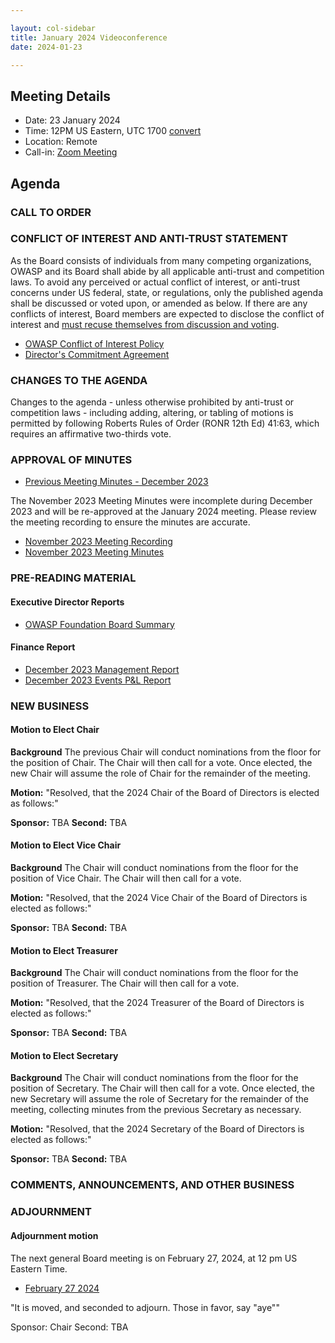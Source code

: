 ```yaml
---

layout: col-sidebar
title: January 2024 Videoconference
date: 2024-01-23

---
```


## Meeting Details

- Date: 23 January 2024
- Time: 12PM US Eastern, UTC 1700 [convert](https://www.timeanddate.com/worldclock/meetingdetails.html?year=2024&month=1&day=23&hour=17&min=0&sec=0&p1=398&p2=110&p3=197&p4=64&p5=136&p6=179)
- Location: Remote
- Call-in: [Zoom Meeting](https://us06web.zoom.us/j/88966282109?pwd=tgbr7MUDEev6ZBIGh4wMsk2cSradte.1)

## Agenda

### CALL TO ORDER

<!--
Board Members
- Sam Stepanyan, Steve Springett, Kevin Johnson, Avi Douglen, Matt Tesauro, Bil Corry, and Ricardo Griffith.

Guests
Andrew van der Stock, Dawn Aitken, Harold Blankenship, Kelly Santalucia, Lauren Thomas, Chris Barbeau, Leea Hudson-Wilson.
-->

### CONFLICT OF INTEREST AND ANTI-TRUST STATEMENT

As the Board consists of individuals from many competing organizations, OWASP and its Board shall abide by all applicable anti-trust and competition laws. To avoid any perceived or actual conflict of interest, or anti-trust concerns under US federal, state, or regulations, only the published agenda shall be discussed or voted upon, or amended as below. If there are any conflicts of interest, Board members are expected to disclose the conflict of interest and [must recuse themselves from discussion and voting](https://owasp.org/www-policy/legal/bylaws#section-702-disclosure-required).

- [OWASP Conflict of Interest Policy](https://owasp.org/www-policy/operational/conflict-of-interest)
- [Director's Commitment Agreement](https://owasp.org/www-policy/legal/directors-committment-agreement)

### CHANGES TO THE AGENDA

Changes to the agenda - unless otherwise prohibited by anti-trust or competition laws - including adding, altering, or tabling of motions is permitted by following Roberts Rules of Order (RONR 12th Ed) 41:63, which requires an affirmative two-thirds vote.

### APPROVAL OF MINUTES

- [Previous Meeting Minutes - December 2023](https://owasp.org/www-board/meetings-historical/2023/202312.html)

The November 2023 Meeting Minutes were incomplete during December 2023 and will be re-approved at the January 2024 meeting. Please review the meeting recording to ensure the minutes are accurate.

- [November 2023 Meeting Recording](https://drive.google.com/file/d/1Xo1wRg41gc80QZXuyhb0tQZ-tUAScd-n/view?usp=drive_link)
- [November 2023 Meeting Minutes](https://owasp.org/www-board/meetings-historical/2023/202311.html)

### PRE-READING MATERIAL

#### Executive Director Reports

- [OWASP Foundation Board Summary](https://docs.google.com/presentation/d/1vAmXaO7dm24Qin3dM2ZgPAk2u3fnUAc_AamfF6fw0uQ/edit?usp=sharing)

#### Finance Report

- [December 2023 Management Report](/www-board/attachments/202312-management-report.pdf)
- [December 2023 Events P&L Report](/www-board/attachments/202312-events-pnl.xlsx)

### NEW BUSINESS

#### Motion to Elect Chair

**Background** The previous Chair will conduct nominations from the floor for the position of Chair. The Chair will then call for a vote. Once elected, the new Chair will assume the role of Chair for the remainder of the meeting.

**Motion:** "Resolved, that the 2024 Chair of the Board of Directors is elected as follows:"

**Sponsor:** TBA
**Second:** TBA

#### Motion to Elect Vice Chair

**Background** The Chair will conduct nominations from the floor for the position of Vice Chair. The Chair will then call for a vote. 

**Motion:** "Resolved, that the 2024 Vice Chair of the Board of Directors is elected as follows:"

**Sponsor:** TBA
**Second:** TBA

#### Motion to Elect Treasurer

**Background** The Chair will conduct nominations from the floor for the position of Treasurer. The Chair will then call for a vote.

**Motion:** "Resolved, that the 2024 Treasurer of the Board of Directors is elected as follows:"

**Sponsor:** TBA
**Second:** TBA

#### Motion to Elect Secretary

**Background** The Chair will conduct nominations from the floor for the position of Secretary. The Chair will then call for a vote. Once elected, the new Secretary will assume the role of Secretary for the remainder of the meeting, collecting minutes from the previous Secretary as necessary.

**Motion:** "Resolved, that the 2024 Secretary of the Board of Directors is elected as follows:"

**Sponsor:** TBA
**Second:** TBA

### COMMENTS, ANNOUNCEMENTS, AND OTHER BUSINESS

### ADJOURNMENT

#### Adjournment motion

The next general Board meeting is on February 27, 2024, at 12 pm US Eastern Time.

- [February 27 2024](https://owasp.org/www-board/meetings/202402)

"It is moved, and seconded to adjourn. Those in favor, say "aye""

Sponsor: Chair
Second: TBA
